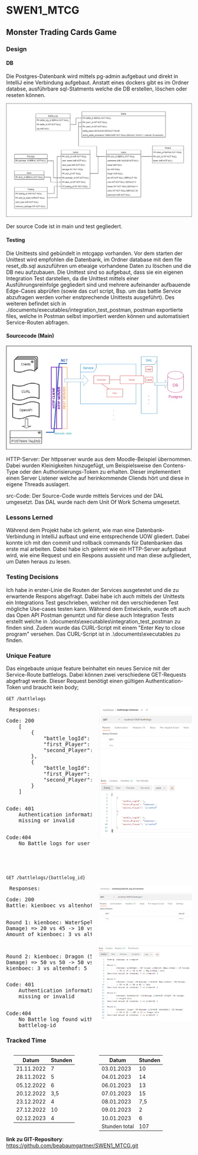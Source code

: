 # SWEN1_MTCG
## Monster Trading Cards Game

### Design

#### DB
Die Postgres-Datenbank wird mittels pg-admin aufgebaut und direkt in IntelliJ eine Verbindung aufgebaut.
Anstatt eines dockers gibt es im Ordner databse, ausführbare sql-Statments welche die DB erstellen, löschen oder reseten können.

![](.\database\DB_diagramm.jpg)

Der source Code ist in main und test gegliedert.

#### Testing
Die Unittests sind gebündelt in mtcgapp vorhanden. Vor dem starten der Unittest wird empfohlen die Datenbank, im Ordner database mit dem file reset_db.sql auszuführen um etwaige vorhandene Daten zu löschen und die DB neu aufzubauen.
Die Unittest sind so aufgebaut, dass sie ein eigenen Integration Test darstellen, da die Unittest mittels einer Ausführungsreinfolge gegliedert sind und mehrere aufeinander aufbauende Edge-Cases abprüfen (sowie das curl script, Bsp. um das battle Service abzufragen werden vorher enstprechende Unittests ausgeführt).
Des weiteren befindet sich in ./documents/executables/integration_test_postman, postman exportierte files, welche in Postman selbst importiert werden können und automatisiert Service-Routen abfragen.

#### Sourcecode (Main)

![](.\documents\specifications\server_diagramm.jpg)

HTTP-Server: Der httpserver wurde aus dem Moodle-Beispiel übernommen. Dabei wurden Kleinigkeiten hinzugefügt, um Beispielsweise den Contens-Type oder den Authorisierungs-Token zu erhalten.
Dieser implementiert einen Server Listener welche auf herinkommende Cliends hört und diese in eigene Threads auslagert.

src-Code: Der Source-Code wurde mittels Services und der DAL umgesetzt. Das DAL wurde nach dem Unit Of Work Schema umgesetzt.

### Lessons Lerned
Während dem Projekt habe ich gelernt, wie man eine Datenbank-Verbindung in IntelliJ aufbaut und eine entsprechende UOW gliedert.
Dabei konnte ich mit den commit und rollback commands für Datenbanken das erste mal arbeiten.
Dabei habe ich gelernt wie ein HTTP-Server aufgebaut wird, wie eine Request und ein Respons aussieht und man diese aufgliedert, um Daten heraus zu lesen.

### Testing Decisions
Ich habe in erster-Linie die Routen der Services ausgetestet und die zu erwartende Respons abgefragt. Dabei habe ich auch mittels der Unittests ein Integrations Test geschrieben, welcher mit den verschiedenen Test mögliche Use-cases testen kann.
Während dem Entwickeln, wurde oft auch das Open API Postman genuntzt und für diese auch Integration Tests erstellt welche in .\documents\executables\integration_test_postman zu finden sind.
Zudem wurde das CURL-Script mit einem "Enter Key to close program" versehen. Das CURL-Script ist in .\documents\executables zu finden.

### Unique Feature
Das eingebaute unique feature beinhaltet ein neues Service mit der Service-Route battlelogs. Dabei können zwei verschiedene GET-Requests abgefragt werde.
Dieser Request benötigt einen gültigen Authentication-Token und braucht kein body;
```
GET /battlelogs
```
<div style="float: right; width: 50%; margin-left: 4%; margin-top: -15px;">
  <p><img width="460" src=".\documents\executables\integration_test_postman\images\battlelogs.png" width="300px"/></p>
  <p> <br> </p>
</div>
<div tyle="float: right; width: 50%; margin-left: 4%;">
  <pre> Responses: </pre>
  <pre>
Code: 200 
    [
        {
            "battle_logId": 1,
            "first_Player": "kienboec",
            "second_Player": "altenhof"
        },
        {
            "battle_logId": 3,
            "first_Player": "bea",
            "second_Player": "kienboec"
        }
    ]
  </pre>
  <pre >
Code: 401
    Authentication information is 
    missing or invalid
  </pre>
<pre>
Code:404
    No Battle logs for user found
</pre>
</div>

<p> <br> </p>
<p> <br> </p>

```
GET /battlelogs/{battlelog_id}
```

<div style="float: right; width: 50%; margin-left: 4%; margin-top: -15px;">
  <p><img width="460" src=".\documents\executables\integration_test_postman\images\battlelogs_battlelog_id.png" width="300px"/></p>
  <p> <br> </p>
</div>
<div tyle="float: right; width: 50%; margin-left: 4%;">
  <pre> Responses: </pre>
  <pre>
Code: 200
Battle: kienboec vs altenhof

Round 1:
kienboec: WaterSpell (20 Damage) altenhof: RegularSpell (45 Damage)
=> 20 vs 45 -> 10 vs 90 => RegularSpell wins
Deck-Card Amount of kienboec: 3 vs altenhof: 5

Round 2:
kienboec: Dragon (50 Damage) altenhof: RegularSpell (50 Damage)
=> 50 vs 50 -> 50 vs 50 => Draw
Deck-Card Amount of kienboec: 3 vs altenhof: 5
  </pre>
  <pre >
Code: 401
    Authentication information is 
    missing or invalid
  </pre>
<pre>
Code:404
    No Battle log found with specific 
    battlelog-id
</pre>
</div>

### Tracked Time

<div style="float: left; width: 42%; margin-left: 4%;">
    <p>

| Datum       | Stunden  |
|-------------|----------|
| 21.11.2022  | 7        |
| 28.11.2022  | 5        |
| 05.12.2022  | 6        |
| 20.12.2022  | 3,5      |
| 23.12.2022  | 4        |
| 27.12.2022  | 10       |
| 02.12.2023  | 4        |
</p>
</div>
<div style="float: left; width: 50%; margin-left: 4%;">
<p>

| Datum         | Stunden |
|---------------|---------|
| 03.01.2023    | 10      |
| 04.01.2023    | 14      |
| 06.01.2023    | 13      |
| 07.01.2023    | 15      |
| 08.01.2023    | 7,5     |
| 09.01.2023    | 2       |
| 10.01.2023    | 6       |
| Stunden total | 107     |
</p>
</div>

**link zu GIT-Repository**: https://github.com/beabaumgartner/SWEN1_MTCG.git
